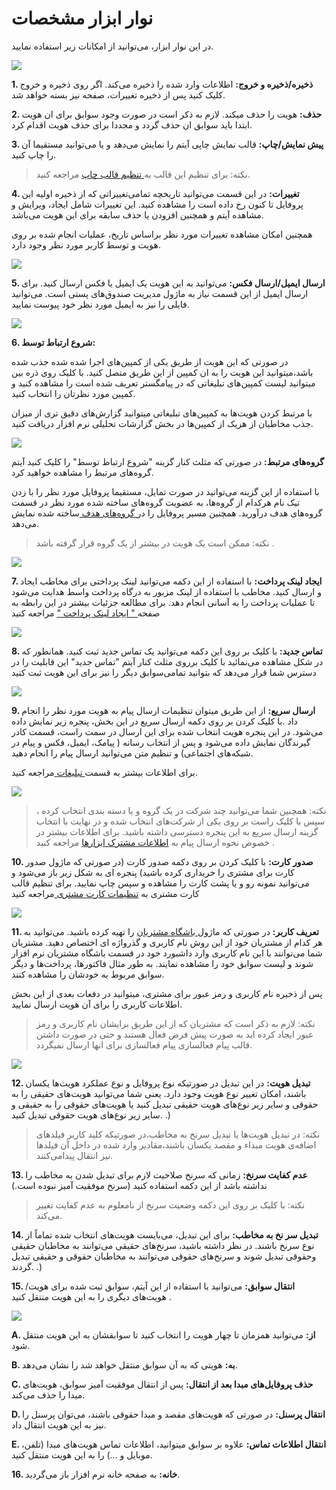 # نوار ابزار مشخصات

در  این نوار ابزار، می‌توانید از امکانات زیر استفاده نمایید.

![](InformationToolbar.png)

**1. ذخیره/ذخیره و خروج:** اطلاعات وارد شده را ذخیره می‌کند. اگر روی ذخیره و خروج کلیک کنید پس از ذخیره تغییرات، صفحه نیز بسته خواهد شد.

**2. حذف:**  هویت را حذف میکند. لازم به ذکر است در صورت وجود سوابق برای ان هویت ابتدا باید سوابق ان حذف گردد و مجددا برای حذف هویت اقدام کرد.

**3. پیش نمایش/چاپ:** قالب نمایش چاپی آیتم را نمایش می‌دهد و یا می‌توانید مستقیما آن را چاپ کنید.

> نکته: برای تنظیم این قالب به[ تنظیم قالب چاپ](https://github.com/1stco/PayamGostarDocs/blob/master/help%202.5.4/Settings/Personalization-crm/Overview/General-information/Set%20the-print-template/Set%20the-print-template.md) مراجعه کنید.

**4. تغییرات:** در این قسمت می‌توانید تاریخچه تمامی‌تغییراتی که از ذخیره اولیه این پروفایل تا کنون رخ داده است را مشاهده کنید. این تغییرات شامل ایجاد، ویرایش و مشاهده آیتم و همچنین افزودن یا حذف سابقه برای این هویت می‌باشد.

همچنین امکان مشاهده تغییرات مورد نظر براساس تاریخ، عملیات انجام شده بر روی هویت و توسط کاربر مورد نظر وجود دارد.

![](2020-06-07_11-16-50.png)

**5.  ارسال ایمیل/ارسال فکس:** می‌توانید به این هویت یک ایمیل یا فکس ارسال کنید. برای ارسال ایمیل از این قسمت نیاز به ماژول مدیریت صندوق‌های پستی است. می‌توانید فایلی را نیز به ایمیل مورد نظر خود پیوست نمایید.

![](Contactstoolbar11.jpg)


**6. شروع ارتباط  توسط:**

در صورتی که این هویت از طریق یکی از کمپین‌های اجرا شده شده جذب شده باشد،میتوانید این هویت را به ان کمپین از این طریق متصل کنید. با کلیک روی ذره بین میتوانید لیست کمپین‌های تبلیغاتی که در پیامگستر تعریف شده است را مشاهده کنید و کمپین مورد نظرتان را انتخاب کنید.

با مرتبط کردن هویت‌ها به کمپین‌های تبلیغاتی میتوانید گزارش‌های دقیق تری از میزان جذب مخاطبان از هریک از کمپین‌ها در بخش گزارشات تحلیلی نرم افزار دریافت کنید.

![](Contactstoolbar2.jpg)

**گروه‌های مرتبط:** در صورتی که مثلث کنار  گزینه "شروع ارتباط توسط" را کلیک کنید آیتم گروه‌های مرتبط را مشاهده خواهید کرد.

با استفاده از این گزینه می‌توانید در صورت تمایل، مستقیما پروفایل مورد نظر را با زدن تیک نام هرکدام از گروه‌ها، به عضویت گروه‌های ساخته شده مورد نظر در قسمت  گروه‌های هدف درآورید.  همچنین مسیر پروفایل را در[ گروه‌های هدف ](https://github.com/1stco/PayamGostarDocs/blob/master/help%202.5.4/Integrated-bank/Target-groups/Target-groups.md)ساخته شده نمایش می‌دهد.

> نکته:  ممکن است یک هویت در بیشتر از یک گروه قرار گرفته باشد .


![](Contactstoolbar3.jpg)

**7. ایجاد لینک پرداخت:** با استفاده از این دکمه می‌توانید لینک پرداختی برای مخاطب ایجاد و ارسال کنید. مخاطب با استفاده از لینک مزبور به درگاه پرداخت واسط هدایت ‌می‌شود تا عملیات پرداخت را به آسانی انجام دهد. برای مطالعه جزئیات بیشتر در این رابطه به صفحه[ " ایجاد لینک پرداخت "](https://github.com/1stco/PayamGostarDocs/blob/master/help%202.5.4/Integrated-bank/Database/Payment-links/Payment-links.md) مراجعه کنید 

![](PaymentLink.png)

**8. تماس جدید:** با کلیک بر روی این دکمه می‌توانید یک تماس جدید ثبت کنید. همانطور که در شکل مشاهده می‌نمائید با کلیک برروی مثلث کنار آیتم "تماس جدید"  این قابلیت را در دسترس شما قرار می‌دهد که بتوانید تمامی‌سوابق دیگر را نیز برای این هویت ثبت کنید

![](NewCall.png)

**9. ارسال سریع:**   از این طریق میتوان تنظیمات ارسال پیام به هویت مورد نظر را انجام داد .با کلیک کردن بر روی دکمه ارسال سریع در این بخش، پنجره زیر نمایش داده می‌شود. در این پنجره هویت انتخاب شده برای این ارسال در سمت راست، قسمت کادر گیرندگان نمایش داده می‌شود و پس از انتخاب رسانه ( پیامک، ایمیل، فکس و پیام در شبکه‌های اجتماعی) و تنظیم متن می‌توانید ارسال پیام را انجام دهید.

برای اطلاعات بیشتر به قسمت[ تبلیغات  ](https://github.com/1stco/PayamGostarDocs/blob/master/help%202.5.4/Marketing/Marketing.md)مراجعه کنید.

![](Contactstoolbar7.png)

> نکته: همچنین شما می‌توانید چند شرکت در یک گروه و یا دسته بندی انتخاب کرده ، سپس با کلیک راست بر روی یکی از شرکت‌های انتخاب شده و در نهایت با انتخاب گزینه ارسال سریع به این پنجره دسترسی داشته باشید. برای اطلاعات بیشتر در خصوص نحوه ارسال پیام به [ اطلاعات مشترک ابزارها](https://github.com/1stco/PayamGostarDocs/blob/master/help%202.5.4/Marketing/moshtarak-abzar/moshtarak-abzar.md) مراجعه کنید .

**10. صدور کارت:** با کلیک کردن بر روی دکمه صدور کارت (در صورتی که ماژول صدور کارت برای مشتری را خریداری کرده باشید) پنجره ای به شکل زیر باز می‌شود و می‌توانید نمونه رو و یا پشت کارت را مشاهده و سپس چاپ نمایید. برای تنظیم قالب کارت مشتری به [تنظیمات کارت مشتری ](https://github.com/1stco/PayamGostarDocs/blob/master/help%202.5.4/Settings/General-settings/Customer-card/Customer-card.md)مراجعه کنید

![](Contactstoolbar8.png)

**11. تعریف کاربر:** در صورتی که ماژول[ باشگاه مشتریان](https://github.com/1stco/PayamGostarDocs/blob/master/help2.5.4/Supplementary-modules/customer-club/Customer-dashboard/Customer-dashboard.md) را تهیه کرده باشید. می‌توانید به هر کدام از مشتریان خود از این روش نام کاربری و گذرواژه ای اختصاص دهید. مشتریان شما می‌توانند با این نام کاربری وارد داشبورد خود در قسمت باشگاه مشتریان نرم افزار شوند و لیست سوابق خود را مشاهده نمایند. به طور مثال فاکتورها، پرداخت‌ها و دیگر سوابق مربوط به خودشان را مشاهده کنند.

پس از ذخیره نام کاربری و رمز عبور برای مشتری، میتوانید در دفعات بعدی از این بخش اطلاعات کاربری را برای آن هویت ارسال نمایید.

> نکته: لازم به ذکر است که مشتریان که از این طریق برایشان نام کاربری و رمز عبور ایجاد کرده اید به صورت پیش فرض فعال هستند و حتی در صورت داشتن قالب پیام فعالسازی پیام فعالسازی برای انها ارسال نمیگردد.

![](Contactstoolbar10.jpg)

**12. تبدیل هویت:** در این تبدیل در صورتیکه نوع پروفایل و نوع عملکرد هویت‌ها یکسان باشند، امکان تغییر نوع هویت وجود دارد. یعنی شما می‌توانید هویت‌های حقیقی را به حقوقی و سایر زیر نوع‌های هویت حقیقی تبدیل کنید یا هویت‌های حقوقی را به حقیقی و سایر زیر نوع‌های هویت حقوقی تبدیل کنید. .)

> نکته: در تبدیل هویت‌ها یا تبدیل سرنخ به مخاطب،در صورتیکه کلید کاربر فیلد‌های اضافه‌ی هویت مبداء و مقصد یکسان باشند،مقادیر وارد شده در داخل آن فیلد‌ها نیز انتقال پیدامی‌کنند.

**13. عدم کفایت سرنخ:** زمانی که سرنخ صلاحیت لازم برای تبدیل شدن به مخاطب را نداشته باشد از این دکمه استفاده کنید (سرنخ موفقیت آمیز نبوده است.)

> نکته: با کلیک بر روی این دکمه وضعیت سرنخ از نامعلوم به عدم کفایت تغییر می‌کند.

**14. تبدیل سر نخ به مخاطب:** برای این تبدیل، می‌بایست هویت‌های انتخاب شده تماماً از نوع سرنخ باشند. در نظر داشته باشید، سرنخ‌های حقیقی می‌توانند به مخاطبان حقیقی وحقوقی تبدیل شوند و سرنخ‌های حقوقی می‌توانند به مخاطبان حقوقی و حقیقی تبدیل گردند. .)

**15. انتقال سوابق:** می‌توانید با استفاده از این آیتم، سوابق ثبت شده برای هویت/هویت‌های دیگری را به این هویت منتقل کنید .

![](bank9.jpg)

**A. از:** می‌توانید همزمان تا چهار هویت را انتخاب کنید تا سوابقشان به این هویت منتقل شود.

**B. به:** هویتی که به آن سوابق منتقل خواهد شد را نشان می‌دهد.

**C. حذف پروفایل‌های مبدا بعد از انتقال:** پس از انتقال موفقیت آمیز سوابق، هویت‌های مبدا را حذف می‌کند.

**D. انتقال پرسنل:** در صورتی که هویت‌های مقصد و مبدا حقوقی باشند، می‌توان پرسنل را نیز به این هویت انتقال داد.

**E. انتقال اطلاعات تماس:** علاوه بر سوابق میتوانید، اطلاعات تماس هویت‌های مبدا (تلفن، موبایل و ...) را به این هویت منتقل کنید.

 

**16. خانه:** به صفحه خانه نرم افزار باز می‌گردید.

